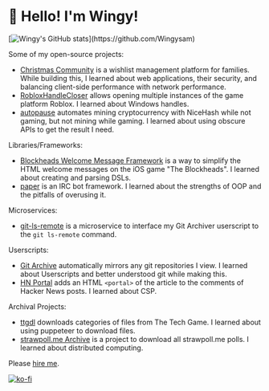 # 👋 Hello! I'm Wingy!

[![Wingy's GitHub stats](https://github-readme-stats.vercel.app/api?username=Wingysam&&show_icons=true&title_color=ffffff&icon_color=26dafd&text_color=daf7dc&bg_color=151515&count_private=true")](https://github.com/Wingysam)

Some of my open-source projects:
* [Christmas Community](https://github.com/Wingysam/Christmas-Community) is a wishlist management platform for families. While building this, I learned about web applications, their security, and balancing client-side performance with network performance.
* [RobloxHandleCloser](https://github.com/Wingysam/RobloxHandleCloser) allows opening multiple instances of the game platform Roblox. I learned about Windows handles.
* [autopause](https://github.com/Wingysam/autopause) automates mining cryptocurrency with NiceHash while not gaming, but not mining while gaming. I learned about using obscure APIs to get the result I need.

Libraries/Frameworks:
* [Blockheads Welcome Message Framework](https://github.com/Wingysam/wm-framework) is a way to simplify the HTML welcome messages on the iOS game "The Blockheads". I learned about creating and parsing DSLs.
* [paper](https://github.com/Wingysam/paper) is an IRC bot framework. I learned about the strengths of OOP and the pitfalls of overusing it.

Microservices:
* [git-ls-remote](https://github.com/Wingysam/git-ls-remote) is a microservice to interface my Git Archiver userscript to the `git ls-remote` command.

Userscripts:
* [Git Archive](https://gist.github.com/53459985cf9feb9b235c6c183b06546d) automatically mirrors any git repositories I view. I learned about Userscripts and better understood git while making this.
* [HN Portal](https://gist.github.com/4e4279cfcd00e14d918c1f8d9f5c74c4) adds an HTML `<portal>` of the article to the comments of Hacker News posts. I learned about CSP.

Archival Projects:
* [ttgdl](https://github.com/Wingysam/ttgdl) downloads categories of files from The Tech Game. I learned about using puppeteer to download files.
* [strawpoll.me Archive](https://github.com/Wingysam/strawpoll.me-Archive) is a project to download all strawpoll.me polls. I learned about distributed computing.

Please [hire me](https://wingysam.xyz/hire).

[![ko-fi](https://www.ko-fi.com/img/githubbutton_sm.svg)](https://ko-fi.com/C1C2347HB)
